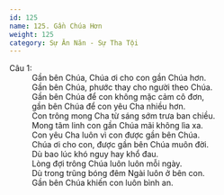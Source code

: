 ```yaml
---
id: 125
name: 125. Gần Chúa Hơn
weight: 125
category: Sự Ăn Năn - Sự Tha Tội
---
```

<dl><dt>Câu 1:</dt><dd data-verse="1">Gần bên Chúa, Chúa ơi cho con gần Chúa hơn. <br/>Gần bên Chúa, phước thay cho người theo Chúa. <br/>Gần bên Chúa để con không mặc cảm cô đơn, <br/>gần bên Chúa để con yêu Cha nhiều hơn. <br/>Con trông mong Cha từ sáng sớm trưa ban chiều. <br/>Mong tâm linh con gần Chúa mãi không lìa xa. <br/>Con yêu Cha luôn vì con được gần bên Chúa. <br/>Chúa ơi cho con, được gần bên Chúa muôn đời. <br/>Dù bao lúc khó nguy hay khổ đau. <br/>Lòng đợi trông Chúa luôn luôn mỗi ngày. <br/>Dù trong trũng bóng đêm Ngài luôn ở bên con. <br/>Gần bên Chúa khiến con luôn bình an. </dd></dl>

